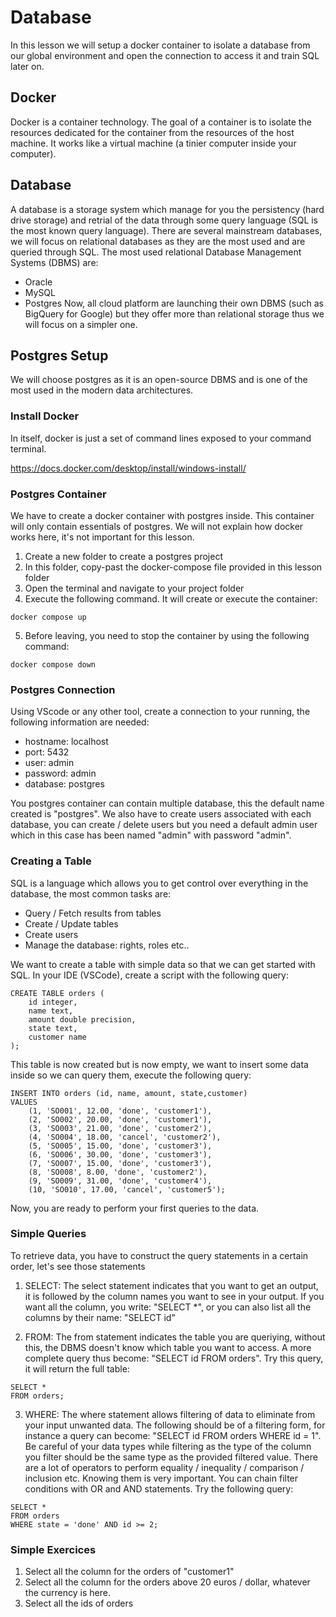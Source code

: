 # Database

In this lesson we will setup a docker container to isolate a database from our global environment and open the connection to access it and train SQL later on.

## Docker

Docker is a container technology. The goal of a container is to isolate the resources dedicated for the container from the resources of the host machine. It works like a virtual machine (a tinier computer inside your computer).

## Database

A database is a storage system which manage for you the persistency (hard drive storage) and retrial of the data through some query language (SQL is the most known query language).
There are several mainstream databases, we will focus on relational databases as they are the most used and are queried through SQL. The most used relational Database Management Systems (DBMS) are:
- Oracle
- MySQL
- Postgres
Now, all cloud platform are launching their own DBMS (such as BigQuery for Google) but they offer more than relational storage thus we will focus on a simpler one.

## Postgres Setup

We will choose postgres as it is an open-source DBMS and is one of the most used in the modern data architectures.

### Install Docker

In itself, docker is just a set of command lines exposed to your command terminal.

https://docs.docker.com/desktop/install/windows-install/

### Postgres Container

We have to create a docker container with postgres inside. This container will only contain essentials of postgres. We will not explain how docker works here, it's not important for this lesson.

1. Create a new folder to create a postgres project
2. In this folder, copy-past the docker-compose file provided in this lesson folder
3. Open the terminal and navigate to your project folder
4. Execute the following command. It will create or execute the container:
```
docker compose up
```
5. Before leaving, you need to stop the container by using the following command:
```
docker compose down
```

### Postgres Connection

Using VScode or any other tool, create a connection to your running, the following information are needed:
- hostname: localhost
- port: 5432
- user: admin
- password: admin
- database: postgres

You postgres container can contain multiple database, this the default name created is "postgres". We also have to create users associated with each database, you can create / delete users but you need a default admin user which in this case has been named "admin" with password "admin".

### Creating a Table

SQL is a language which allows you to get control over everything in the database, the most common tasks are:
- Query / Fetch results from tables
- Create / Update tables
- Create users
- Manage the database: rights, roles etc..

We want to create a table with simple data so that we can get started with SQL. In your IDE (VSCode), create a script with the following query:

```
CREATE TABLE orders (
    id integer,
    name text,
    amount double precision,
    state text,
    customer name
);
```

This table is now created but is now empty, we want to insert some data inside so we can query them, execute the following query:

```
INSERT INTO orders (id, name, amount, state,customer)
VALUES 
	(1, 'SO001', 12.00, 'done', 'customer1'),
	(2, 'SO002', 20.00, 'done', 'customer1'),
	(3, 'SO003', 21.00, 'done', 'customer2'),
	(4, 'SO004', 18.00, 'cancel', 'customer2'),
	(5, 'SO005', 15.00, 'done', 'customer3'),
	(6, 'SO006', 30.00, 'done', 'customer3'),
	(7, 'SO007', 15.00, 'done', 'customer3'),
	(8, 'SO008', 8.00, 'done', 'customer2'),
	(9, 'SO009', 31.00, 'done', 'customer4'),
	(10, 'SO010', 17.00, 'cancel', 'customer5');
```

Now, you are ready to perform your first queries to the data.

### Simple Queries

To retrieve data, you have to construct the query statements in a certain order, let's see those statements

1. SELECT: The select statement indicates that you want to get an output, it is followed by the column names you want to see in your output. If you want all the column, you write: "SELECT *", or you can also list all the columns by their name: "SELECT id"

2. FROM: The from statement indicates the table you are queriying, without this, the DBMS doesn't know which table you want to access. A more complete query thus become: "SELECT id FROM orders". Try this query, it will return the full table:
```
SELECT *
FROM orders;
```

3. WHERE: The where statement allows filtering of data to eliminate from your input unwanted data. The following should be of a filtering form, for instance a query can become: "SELECT id FROM orders WHERE id = 1". Be careful of your data types while filtering as the type of the column you filter should be the same type as the provided filtered value. There are a lot of operators to perform equality / inequality / comparison / inclusion etc. Knowing them is very important. You can chain filter conditions with OR and AND statements. Try the following query:
```
SELECT *
FROM orders
WHERE state = 'done' AND id >= 2;
```

### Simple Exercices

1. Select all the column for the orders of "customer1"
2. Select all the column for the orders above 20 euros / dollar, whatever the currency is here.
3. Select all the ids of orders